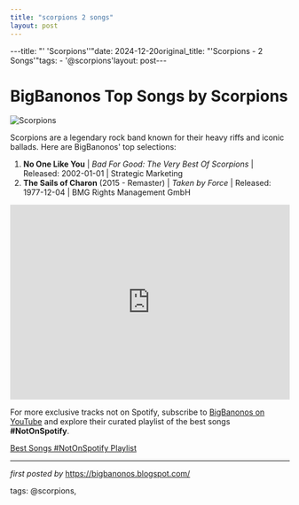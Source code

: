```yaml
---
title: "scorpions 2 songs"
layout: post
---
```

---title: "' 'Scorpions''"date: 2024-12-20original_title: "'Scorpions - 2 Songs'"tags:  - '@scorpions'layout: post---<h1>BigBanonos Top Songs by Scorpions</h1><img src="https://www.udiscovermusic.com/wp-content/uploads/2020/08/Scorpions-GettyImages-74294463-1000x600.jpg" alt="Scorpions"> <p>Scorpions are a legendary rock band known for their heavy riffs and iconic ballads. Here are BigBanonos' top selections:</p> <ol> <li><strong>No One Like You</strong> | <em>Bad For Good: The Very Best Of Scorpions</em> | Released: 2002-01-01 | Strategic Marketing</li> <li><strong>The Sails of Charon</strong> (2015 - Remaster) | <em>Taken by Force</em> | Released: 1977-12-04 | BMG Rights Management GmbH</li></ol> <div> <iframe src="https://open.spotify.com/embed/playlist/4FNq8FQjbvLPc9c0P89j7L?utm_source=generator" width="100%" height="352" frameborder="0" allow="autoplay; clipboard-write; encrypted-media; fullscreen; picture-in-picture" loading="lazy"></iframe></div><!--Subscribe and Playlist Links--><div>    <p>For more exclusive tracks not on Spotify, subscribe to <a href="https://www.youtube.com/@BigBanonos" target="_blank">BigBanonos on YouTube</a> and explore their curated playlist of the best songs <strong>#NotOnSpotify</strong>.</p>    <p><a href="https://www.youtube.com/playlist?list=PLtuNtuTatqI0kFahUCbtbfenC_ET5O_tr" target="_blank">Best Songs #NotOnSpotify Playlist<br /></a></p></div><hr /><p><em>first posted by</em> <a href="https://bigbanonos.blogspot.com/" rel="noopener" target="_new">https://bigbanonos.blogspot.com/</a></p><p>tags: @scorpions,</p>
